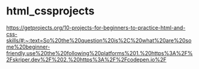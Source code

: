 # html_cssprojects
https://getprojects.org/10-projects-for-beginners-to-practice-html-and-css-skills/#:~:text=So%20the%20question%20is%2C%20what%20are%20some%20beginner-friendly,use%20the%20following%20platforms%201.%20https%3A%2F%2Fskriper.dev%2F%202.%20https%3A%2F%2Fcodepen.io%2F
